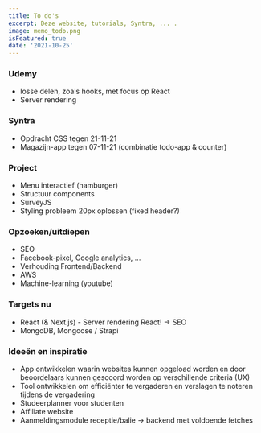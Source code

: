 ```yaml
---
title: To do's 
excerpt: Deze website, tutorials, Syntra, ... .
image: memo_todo.png
isFeatured: true
date: '2021-10-25'
---
```

### Udemy

- losse delen, zoals hooks, met focus op React
- Server rendering

### Syntra 

- Opdracht CSS tegen 21-11-21
- Magazijn-app tegen 07-11-21 (combinatie todo-app & counter)

### Project 

- Menu interactief (hamburger)
- Structuur components
- SurveyJS
- Styling probleem 20px oplossen (fixed header?)

### Opzoeken/uitdiepen

- SEO
- Facebook-pixel, Google analytics, ...
- Verhouding Frontend/Backend
- AWS
- Machine-learning (youtube)

### Targets nu 

- React (& Next.js) - Server rendering React! -> SEO
- MongoDB, Mongoose / Strapi  

### Ideeën en inspiratie

- App ontwikkelen waarin websites kunnen opgeload worden en door beoordelaars kunnen gescoord worden op verschillende criteria (UX)
- Tool ontwikkelen om efficiënter te vergaderen en verslagen te noteren tijdens de vergadering
- Studeerplanner voor studenten
- Affiliate website
- Aanmeldingsmodule receptie/balie -> backend met voldoende fetches

